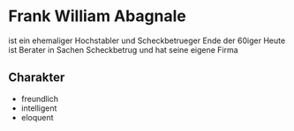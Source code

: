 # Frank William Abagnale
ist ein ehemaliger Hochstabler und Scheckbetrueger Ende der 60iger Heute ist Berater in Sachen Scheckbetrug und hat seine eigene Firma
## Charakter
* freundlich
* intelligent
* eloquent
